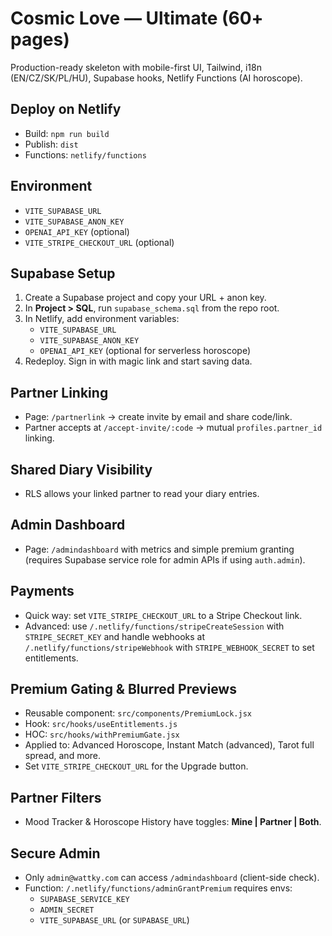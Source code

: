 
# Cosmic Love — Ultimate (60+ pages)

Production-ready skeleton with mobile-first UI, Tailwind, i18n (EN/CZ/SK/PL/HU), Supabase hooks, Netlify Functions (AI horoscope).

## Deploy on Netlify
- Build: `npm run build`
- Publish: `dist`
- Functions: `netlify/functions`

## Environment
- `VITE_SUPABASE_URL`
- `VITE_SUPABASE_ANON_KEY`
- `OPENAI_API_KEY` (optional)
- `VITE_STRIPE_CHECKOUT_URL` (optional)


## Supabase Setup
1. Create a Supabase project and copy your URL + anon key.
2. In **Project > SQL**, run `supabase_schema.sql` from the repo root.
3. In Netlify, add environment variables:
   - `VITE_SUPABASE_URL`
   - `VITE_SUPABASE_ANON_KEY`
   - `OPENAI_API_KEY` (optional for serverless horoscope)
4. Redeploy. Sign in with magic link and start saving data.



## Partner Linking
- Page: `/partnerlink` → create invite by email and share code/link.
- Partner accepts at `/accept-invite/:code` → mutual `profiles.partner_id` linking.

## Shared Diary Visibility
- RLS allows your linked partner to read your diary entries.

## Admin Dashboard
- Page: `/admindashboard` with metrics and simple premium granting (requires Supabase service role for admin APIs if using `auth.admin`).

## Payments
- Quick way: set `VITE_STRIPE_CHECKOUT_URL` to a Stripe Checkout link.
- Advanced: use `/.netlify/functions/stripeCreateSession` with `STRIPE_SECRET_KEY` and handle webhooks at `/.netlify/functions/stripeWebhook` with `STRIPE_WEBHOOK_SECRET` to set entitlements.


## Premium Gating & Blurred Previews
- Reusable component: `src/components/PremiumLock.jsx`
- Hook: `src/hooks/useEntitlements.js`
- HOC: `src/hooks/withPremiumGate.jsx`
- Applied to: Advanced Horoscope, Instant Match (advanced), Tarot full spread, and more.
- Set `VITE_STRIPE_CHECKOUT_URL` for the Upgrade button.

## Partner Filters
- Mood Tracker & Horoscope History have toggles: **Mine | Partner | Both**.

## Secure Admin
- Only `admin@wattky.com` can access `/admindashboard` (client-side check).
- Function: `/.netlify/functions/adminGrantPremium` requires envs:
  - `SUPABASE_SERVICE_KEY`
  - `ADMIN_SECRET`
  - `VITE_SUPABASE_URL` (or `SUPABASE_URL`)
